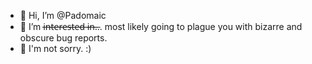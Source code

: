 - 👋 Hi, I’m @Padomaic
- 👀 I’m i̶n̶t̶e̶r̶e̶s̶t̶e̶d̶ ̶i̶n̶.̶.. most likely going to plague you with bizarre and obscure bug reports.
- 🥺 I'm not sorry. :)
